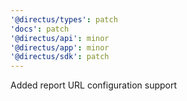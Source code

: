 ```yaml
---
'@directus/types': patch
'docs': patch
'@directus/api': minor
'@directus/app': minor
'@directus/sdk': patch
---
```


Added report URL configuration support
